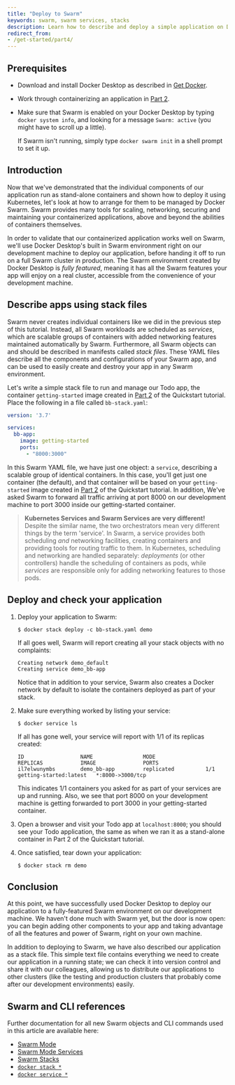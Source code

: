 ```yaml
---
title: "Deploy to Swarm"
keywords: swarm, swarm services, stacks
description: Learn how to describe and deploy a simple application on Docker Swarm.
redirect_from:
- /get-started/part4/
---
```


## Prerequisites

- Download and install Docker Desktop as described in [Get Docker](../get-docker.md).
- Work through containerizing an application in [Part 2](02_our_app.md).
- Make sure that Swarm is enabled on your Docker Desktop by typing `docker system info`, and looking for a message `Swarm: active` (you might have to scroll up a little).

  If Swarm isn't running, simply type `docker swarm init` in a shell prompt to set it up.

## Introduction

Now that we've demonstrated that the individual components of our application run as stand-alone containers and shown how to deploy it using Kubernetes, let's look at how to arrange for them to be managed by Docker Swarm. Swarm provides many tools for scaling, networking, securing and maintaining your containerized applications, above and beyond the abilities of containers themselves.

In order to validate that our containerized application works well on Swarm, we'll use Docker Desktop's built in Swarm environment right on our development machine to deploy our application, before handing it off to run on a full Swarm cluster in production. The Swarm environment created by Docker Desktop is _fully featured_, meaning it has all the Swarm features your app will enjoy on a real cluster, accessible from the convenience of your development machine.

## Describe apps using stack files

Swarm never creates individual containers like we did in the previous step of this tutorial. Instead, all Swarm workloads are scheduled as _services_, which are scalable groups of containers with added networking features maintained automatically by Swarm. Furthermore, all Swarm objects can and should be described in manifests called _stack files_. These YAML files describe all the components and configurations of your Swarm app, and can be used to easily create and destroy your app in any Swarm environment.

Let's write a simple stack file to run and manage our Todo app, the container `getting-started` image created in [Part 2](02_our_app.md) of the Quickstart tutorial. Place the following in a file called `bb-stack.yaml`:

```yaml
version: '3.7'

services:
  bb-app:
    image: getting-started
    ports:
      - "8000:3000"
```

In this Swarm YAML file, we have just one object: a `service`, describing a scalable group of identical containers. In this case, you'll get just one container (the default), and that container will be based on your `getting-started` image created in [Part 2](02_our_app.md) of the Quickstart tutorial. In addition, We've asked Swarm to forward all traffic arriving at port 8000 on our development machine to port 3000 inside our getting-started container.

> **Kubernetes Services and Swarm Services are very different!** Despite the similar name, the two orchestrators mean very different things by the term 'service'. In Swarm, a service provides both scheduling _and_ networking facilities, creating containers and providing tools for routing traffic to them. In Kubernetes, scheduling and networking are handled separately: _deployments_ (or other controllers) handle the scheduling of containers as pods, while _services_ are responsible only for adding networking features to those pods.

## Deploy and check your application

1.  Deploy your application to Swarm:

    ```console
    $ docker stack deploy -c bb-stack.yaml demo
    ```

    If all goes well, Swarm will report creating all your stack objects with no complaints:

    ```shell
    Creating network demo_default
    Creating service demo_bb-app
    ```

    Notice that in addition to your service, Swarm also creates a Docker network by default to isolate the containers deployed as part of your stack.

2.  Make sure everything worked by listing your service:

    ```console
    $ docker service ls
    ```

    If all has gone well, your service will report with 1/1 of its replicas created:

    ```shell
    ID                  NAME                MODE                REPLICAS            IMAGE               PORTS
    il7elwunymbs        demo_bb-app         replicated          1/1                 getting-started:latest   *:8000->3000/tcp
    ```

    This indicates 1/1 containers you asked for as part of your services are up and running. Also, we see that port 8000 on your development machine is getting forwarded to port 3000 in your getting-started container.

3.  Open a browser and visit your Todo app at `localhost:8000`; you should see your Todo application, the same as when we ran it as a stand-alone container in Part 2 of the Quickstart tutorial.

4.  Once satisfied, tear down your application:

    ```console
    $ docker stack rm demo
    ```

## Conclusion

At this point, we have successfully used Docker Desktop to deploy our application to a fully-featured Swarm environment on our development machine. We haven't done much with Swarm yet, but the door is now open: you can begin adding other components to your app and taking advantage of all the features and power of Swarm, right on your own machine.

In addition to deploying to Swarm, we have also described our application as a stack file. This simple text file contains everything we need to create our application in a running state; we can check it into version control and share it with our colleagues, allowing us to distribute our applications to other clusters (like the testing and production clusters that probably come after our development environments) easily.

## Swarm and CLI references

Further documentation for all new Swarm objects and CLI commands used in this article are available here:

 - [Swarm Mode](../engine/swarm/index.md)
 - [Swarm Mode Services](../engine/swarm/how-swarm-mode-works/services.md)
 - [Swarm Stacks](../engine/swarm/stack-deploy.md)
 - [`docker stack *`](/engine/reference/commandline/stack/)
 - [`docker service *`](/engine/reference/commandline/service/)
